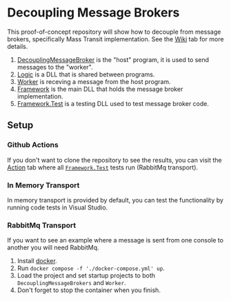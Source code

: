 # Decoupling Message Brokers
This proof-of-concept repository will show how to decouple from message brokers, specifically Mass Transit implementation. See the [Wiki](https://github.com/BornaGajic/decoupling-message-broker/wiki) tab for more details.

1. [DecouplingMessageBroker](https://github.com/BornaGajic/decoupling-message-broker/tree/main/DecouplingMessageBroker) is the "host" program, it is used to send messages to the "worker".
2. [Logic](https://github.com/BornaGajic/decoupling-message-broker/tree/main/Logic) is a DLL that is shared between programs.
3. [Worker](https://github.com/BornaGajic/decoupling-message-broker/tree/main/Worker) is receving a message from the host program.
4. [Framework](https://github.com/BornaGajic/decoupling-message-broker/tree/main/Framework) is the main DLL that holds the message broker implementation.
5. [Framework.Test](https://github.com/BornaGajic/decoupling-message-broker/tree/main/Framework.Test) is a testing DLL used to test message broker code.

## Setup
### Github Actions
If you don't want to clone the repository to see the results, you can visit the [Action](https://github.com/BornaGajic/decoupling-message-broker/actions) tab where all [`Framework.Test`](https://github.com/BornaGajic/decoupling-message-broker/tree/main/Framework.Test) tests run (RabbitMq transport).
### In Memory Transport
In memory transport is provided by default, you can test the functionality by running code tests in Visual Studio.
### RabbitMq Transport
If you want to see an example where a message is sent from one console to another you will need RabbitMq.
1. Install [docker](https://www.docker.com/products/docker-desktop/).
2. Run `docker compose -f './docker-compose.yml' up`.
3. Load the project and set startup projects to both `DecouplingMessageBrokers` and `Worker`.
4. Don't forget to stop the container when you finish.
